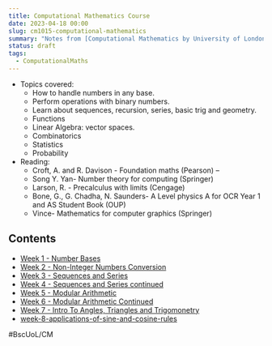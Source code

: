 ```yaml
---
title: Computational Mathematics Course
date: 2023-04-18 00:00
slug: cm1015-computational-mathematics
summary: "Notes from [Computational Mathematics by University of London](https://www.coursera.org/learn/uol-cm1015-computational-mathematics)"
status: draft
tags:
  - ComputationalMaths
---
```


* Topics covered:
    * How to handle numbers in any base.
    * Perform operations with binary numbers.
    * Learn about sequences, recursion, series, basic trig and geometry.
    * Functions
    * Linear Algebra: vector spaces.
    * Combinatorics
    * Statistics
    * Probability
* Reading:
    * Croft, A. and R. Davison - Foundation maths (Pearson) –
    * Song Y. Yan- Number theory for computing (Springer)
    * Larson, R. - Precalculus with limits (Cengage)
    * Bone, G., G. Chadha, N. Saunders- A Level physics A for OCR Year 1 and AS Student Book (OUP)
    * Vince- Mathematics for computer graphics (Springer)

## Contents

* [Week 1 - Number Bases](week-1-number-bases.md)
* [Week 2 - Non-Integer Numbers Conversion](week-2-non-integer-conversion.md) 
* [Week 3 - Sequences and Series](week-3-sequences-and-series.md)
* [Week 4 - Sequences and Series continued](week-4-sequences-and-series.md)
* [Week 5 - Modular Arithmetic](week-5-modular-arithmetic.md)
* [Week 6 - Modular Arithmetic Continued](week-6-modular-arithmetic-cont.md)
* [Week 7 - Intro To Angles, Triangles and Trigomonetry](week-7-intro-to-angles-triangles-trig.md)
* [week-8-applications-of-sine-and-cosine-rules](week-8-applications-of-sine-and-cosine-rules.md)


#BscUoL/CM 